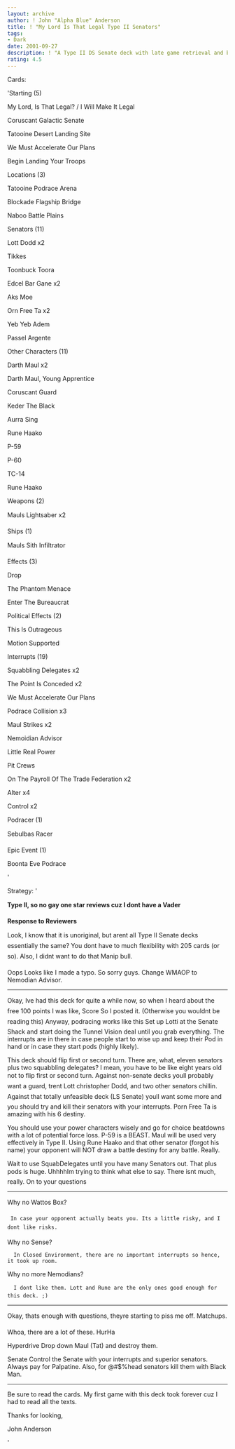 ```yaml
---
layout: archive
author: ! John "Alpha Blue" Anderson
title: ! "My Lord Is That Legal Type II Senators"
tags:
- Dark
date: 2001-09-27
description: ! "A Type II DS Senate deck with late game retrieval and beats."
rating: 4.5
---
```

Cards: 

'Starting (5) 


My Lord, Is That Legal? / I Will Make It Legal 

Coruscant Galactic Senate 

Tatooine Desert Landing Site 

We Must Accelerate Our Plans 

Begin Landing Your Troops


Locations (3) 

Tatooine Podrace Arena 

Blockade Flagship Bridge 

Naboo Battle Plains


Senators (11) 

Lott Dodd x2 

Tikkes 

Toonbuck Toora 

Edcel Bar Gane x2

Aks Moe 

Orn Free Ta x2 

Yeb Yeb Adem 

Passel Argente 


Other Characters (11) 

Darth Maul x2 

Darth Maul, Young Apprentice 

Coruscant Guard 

Keder The Black  

Aurra Sing 

Rune Haako 

P-59 

P-60 

TC-14

Rune Haako


Weapons (2) 


Mauls Lightsaber x2 


Ships (1) 


Mauls Sith Infiltrator 



Effects (3) 


Drop 

The Phantom Menace 

Enter The Bureaucrat



Political Effects (2) 


This Is Outrageous 

Motion Supported


Interrupts (19) 


Squabbling Delegates x2 

The Point Is Conceded x2 

We Must Accelerate Our Plans 

Podrace Collision x3

Maul Strikes x2 

Nemoidian Advisor 

Little Real Power

Pit Crews 

On The Payroll Of The Trade Federation x2

Alter x4 

Control x2


Podracer (1)   


Sebulbas Racer 


Epic Event (1)  


Boonta Eve Podrace 

'

Strategy: '

****Type II, so no gay one star reviews cuz I dont have a Vader****


**Response to Reviewers**


Look, I know that it is unoriginal, but arent all Type II Senate decks essentially the same? You dont have to much flexibility with 205 cards (or so). Also, I didnt want to do that Manip bull. 


Oops Looks like I made a typo. So sorry guys. Change WMAOP to Nemodian Advisor. 


************************************************************


Okay, Ive had this deck for quite a while now, so when I heard about the free 100 points I was like, Score So I posted it. (Otherwise you wouldnt be reading this) Anyway, podracing works like this Set up Lotti at the Senate Shack and start doing the Tunnel Vision deal until you grab everything. The interrupts are in there in case people start to wise up and keep their Pod in hand or in case they start pods (highly likely).


This deck should flip first or second turn. There are, what, eleven senators plus two squabbling delegates? I mean, you have to be like eight years old not to flip first or second turn. Against non-senate decks youll probably want a guard, trent Lott christopher Dodd, and two other senators chillin. Against that totally unfeasible deck (LS Senate) youll want some more and you should try and kill their senators with your interrupts. Porn Free Ta is amazing with his 6 destiny. 


You should use your power characters wisely and go for choice beatdowns with a lot of potential force loss. P-59 is a BEAST. Maul will be used very effectively in Type II. Using Rune Haako and that other senator (forgot his name) your opponent will NOT draw a battle destiny for any battle. Really.


Wait to use SquabDelegates until you have many Senators out. That plus pods is huge. UhhhhIm trying to think what else to say. There isnt much, really. On to your questions


**************************************************


Why no Wattos Box?


     In case your opponent actually beats you. Its a little risky, and I dont like risks.


Why no Sense?


      In Closed Environment, there are no important interrupts so hence, it took up room.


Why no more Nemodians? 


      I dont like them. Lott and Rune are the only ones good enough for this deck. ;)


**************************************************


Okay, thats enough with questions, theyre starting to piss me off. Matchups.


Whoa, there are a lot of these. HurHa


Hyperdrive Drop down Maul (Tat) and destroy them.


Senate Control the Senate with your interrupts and superior senators. Always pay for Palpatine. Also, for @#$%head senators kill them with Black Man.


**************************************************


Be sure to read the cards. My first game with this deck took forever cuz I had to read all the texts.


Thanks for looking,


John Anderson

'